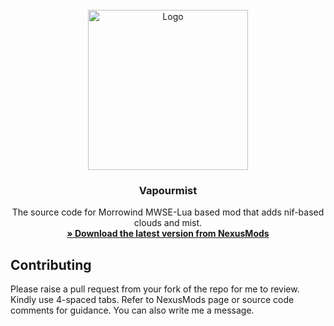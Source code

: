 <!-- PROJECT LOGO -->
<br />
<div align="center">
  <a href="https://github.com/tewlwolow/Vapourmist">
    <img src="https://staticdelivery.nexusmods.com/mods/100/images/50517/50517-1639328186-1974107040.png" alt="Logo" width="256">
  </a>

  <h3 align="center">Vapourmist</h3>

  <p align="center">
    The source code for Morrowind MWSE-Lua based mod that adds nif-based clouds and mist.
    <br />
    <a href="https://www.nexusmods.com/morrowind/mods/50517"><strong>» Download the latest version from NexusMods</strong></a>
    <br />
  </p>
</div>

<!-- Contributing -->
## Contributing

Please raise a pull request from your fork of the repo for me to review. Kindly use 4-spaced tabs.
Refer to NexusMods page or source code comments for guidance. You can also write me a message.
